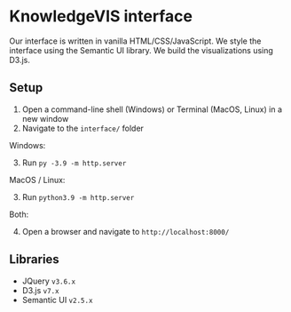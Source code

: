 # KnowledgeVIS interface

Our interface is written in vanilla HTML/CSS/JavaScript. We style the interface using the Semantic UI library. We build the visualizations using D3.js.

## Setup

1. Open a command-line shell (Windows) or Terminal (MacOS, Linux) in a new window
2. Navigate to the `interface/` folder

Windows:

3. Run `py -3.9 -m http.server`

MacOS / Linux:

3. Run `python3.9 -m http.server`

Both:

4. Open a browser and navigate to `http://localhost:8000/`

## Libraries

- JQuery `v3.6.x`
- D3.js `v7.x`
- Semantic UI `v2.5.x`
